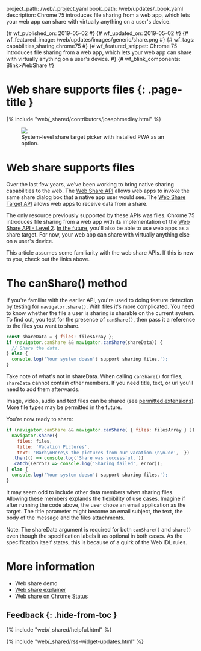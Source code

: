 project_path: /web/_project.yaml
book_path: /web/updates/_book.yaml
description: Chrome 75 introduces file sharing from a web app, which lets your web app can share with virtually anything on a user's device.

{# wf_published_on: 2019-05-02 #}
{# wf_updated_on: 2019-05-02 #}
{# wf_featured_image: /web/updates/images/generic/share.png #}
{# wf_tags: capabilities,sharing,chrome75 #}
{# wf_featured_snippet: Chrome 75 introduces file sharing from a web app, which lets your web app can share with virtually anything on a user's device. #}
{# wf_blink_components: Blink>WebShare #}

# Web share supports files {: .page-title }

{% include "web/_shared/contributors/josephmedley.html" %}

<figure class="attempt-right">
  <img src="/web/updates/images/2018/12/wst-send.png">
  <figcaption>
    System-level share target picker with installed PWA as an option.
  </figcaption>
</figure>

# Web share supports files

Over the last few years, we've been working to bring native sharing capabilities
to the web. The
[Web Share API](https://developers.google.com/web/updates/2016/09/navigator-share)
allows web apps to invoke the same share dialog box that a native app user would
see. The
[Web Share Target API](https://developers.google.com/web/updates/2018/12/web-share-target)
allows web apps to receive data from a share.

The only resource previously supported by these APIs was files. Chrome 75
introduces file sharing from a web app with its implementation of the [Web Share
API - Level 2](https://wicg.github.io/web-share/level-2/). [In the
future](https://www.chromestatus.com/feature/6124071381106688), you'll also be
able to use web apps as a share target. For now, your web app can share with
virtually anything else on a user's device.

This article assumes some familiarity with the web share APIs. If this is new to
you, check out the links above. 

# The canShare() method

If you're familiar with the earlier API, you're used to doing feature detection
by testing for `navigator.share()`. With files it's more complicated. You need
to know whether the file a user is sharing is sharable on the current system. To
find out, you test for the presence of `canShare()`, then pass it a reference to
the files you want to share. 

```javascript
const shareData = { files: filesArray };
if (navigator.canShare && navigator.canShare(shareData)) {
  // Share the data.
} else {
  console.log('Your system doesn't support sharing files.');
}
```

Take note of what's not in shareData. When calling `canShare()` for files,
`shareData` cannot contain other members. If you need title, text, or url you'll
need to add them afterwards.

Image, video, audio and text files can be shared (see
[permitted extensions](https://docs.google.com/document/d/1tKPkHA5nnJtmh2TgqWmGSREUzXgMUFDL6yMdVZHqUsg/edit?usp=sharing)).
More file types may be permitted in the future.  

You're now ready to share:

```javascript
if (navigator.canShare && navigator.canShare( { files: filesArray } )) {
  navigator.share({
    files: files,
    title: 'Vacation Pictures',
    text: 'Barb\nHere\s the pictures from our vacation.\n\nJoe',  })
  .then(() => console.log('Share was successful.'))
  .catch((error) => console.log('Sharing failed', error));
} else {
  console.log('Your system doesn't support sharing files.');
}
```

It may seem odd to include other data members when sharing files. Allowing these
members explands the flexibility of use cases. Imagine if after running the code
above, the user chose an email application as the target. The title parameter
might become an email subject, the text, the body of the message and the files
attachments.

Note: The shareData argument is required for both `canShare()` and `share()`
even though the specification labels it as optional in both cases. As the
specification itself states, this is because of a quirk of the Web IDL rules.

# More information

+   Web share demo
+   [Web share explainer](https://github.com/WICG/web-share/blob/master/docs/explainer.md)
+   [Web share on Chrome Status](https://www.chromestatus.com/feature/4777349178458112)

## Feedback {: .hide-from-toc }

{% include "web/_shared/helpful.html" %}

<div class="clearfix"></div>

{% include "web/_shared/rss-widget-updates.html" %}
